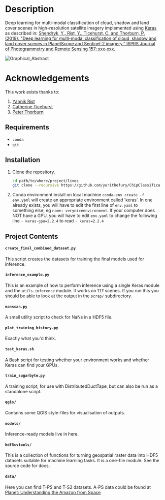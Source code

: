 Description
===========
Deep learning for multi-modal classification of cloud, shadow and land cover scenes in 
high-resolution satellite imagery implemented using [Keras](https://keras.io/) as described in:
[Shendryk, Y., Rist, Y., Ticehurst, C. and Thorburn, P. (2019). "Deep learning for multi-modal classification 
of cloud, shadow and land cover scenes in PlanetScope and Sentinel-2 imagery." 
ISPRS Journal of Photogrammetry and Remote Sensing 157: xxx-xxx.](https://www.journals.elsevier.com/isprs-journal-of-photogrammetry-and-remote-sensing/)

![Graphical_Abstract](Graphical_Abstract.png)

Acknowledgements
================
This work exists thanks to:
1) [Yannik Rist](https://smp.uq.edu.au/profile/7543/yannik-rist) 
2) [Catherine Ticehurst](https://www.researchgate.net/profile/Catherine_Ticehurst)
3) [Peter Thorburn](https://scholar.google.nl/citations?user=URFZ6xEAAAAJ&hl=en)


## Requirements
- `conda`
- `git`

## Installation
1. Clone the repository.
    ```bash
    cd path/to/where/project/lives
    git clone --recursive https://github.com/yurithefury/ChipClassification.git
    ```

2. Conda environment install on local machine
   `conda-env create -f env.yaml` will create an appropriate environment called 'keras'.  In one already exists, you will 
   have to edit the first line of `env.yaml` to something else, eg `name: veryniceenvironment`.  If your computer
   does NOT have a GPU, you will have to edit `env.yaml` to change the following line 
        ```
              - keras-gpu=2.2.4
        ```
        to read
        ```
              - keras=2.2.4
        ```

## Project Contents

#### `create_final_combined_dataset.py`
This script creates the datasets for training the final models used for inference.

#### `inference_example.py`
This is an example of how to perform inference using a single Keras module and the `utils.inference` module.  It works on `TIF` 
scenes.  If you run this you should be able to look at the output in the `scrap/` subdirectory.

#### `nanscan.py` 
A small utility script to check for NaNs in a HDF5 file.

#### `plot_training_history.py`
Exactly what you'd think.

#### `test_keras.sh`
A Bash script for testing whether your environment works and whether Keras can find your GPUs.

####  `train_sugarbyte.py`
A training script, for use with DistributedDuctTape, but can also be run as a standalone script.

#### `qgis/`
Contains some QGIS style-files for visualisation of outputs.

#### `models/`
Inference-ready models live in here.

#### `hdf5cvtools/`
This is a collection of functions for turning geospatial raster data into HDF5 datasets suitable for machine
learning tasks.  It is a one-file module.  See the source code for docs.

#### `data/`
Here you can find T-PS and T-S2 datasets.  A-PS data could be found at
[Planet: Understanding the Amazon from Space](https://www.kaggle.com/c/planet-understanding-the-amazon-from-space/data)